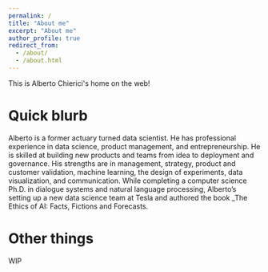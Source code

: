 ```yaml
---
permalink: /
title: "About me"
excerpt: "About me"
author_profile: true
redirect_from: 
  - /about/
  - /about.html
---
```


This is Alberto Chierici's home on the web!

Quick blurb
======
Alberto is a former actuary turned data scientist. He has professional experience in data science, product management, and entrepreneurship. He is skilled at building new products and teams from idea to deployment and governance. His strengths are in management, strategy, product and customer validation, machine learning, the design of experiments, data visualization, and communication. While completing a computer science Ph.D. in dialogue systems and natural language processing, Alberto’s setting up a new data science team at Tesla and authored the book _The Ethics of AI: Facts, Fictions and Forecasts.

Other things
======
WIP
